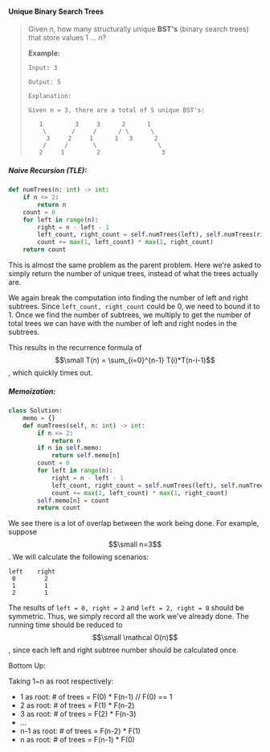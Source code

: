 #### Unique Binary Search Trees

> Given _n_, how many structurally unique **BST's** \(binary search trees\) that store values 1 ... _n_?
>
> **Example:**
>
> ```
> Input: 3
>
> Output: 5
>
> Explanation:
>
> Given n = 3, there are a total of 5 unique BST's:
>
>    1         3     3      2      1
>     \       /     /      / \      \
>      3     2     1      1   3      2
>     /     /       \                 \
>    2     1         2                 3
> ```

##### Naive Recursion \(TLE\):

```py
def numTrees(n: int) -> int:       
    if n <= 2:
        return n
    count = 0
    for left in range(n):
        right = n - left - 1
        left_count, right_count = self.numTrees(left), self.numTrees(right)
        count += max(1, left_count) * max(1, right_count)
    return count
```

This is almost the same problem as the parent problem. Here we're asked to simply return the number of unique trees, instead of what the trees actually are.

We again break the computation into finding the number of left and right subtrees. Since `left_count, right_count` could be 0, we need to bound it to 1. Once we find the number of subtrees, we multiply to get the number of total trees we can have with the number of left and right nodes in the subtrees.

This results in the recurrence formula of $$\small T(n) = \sum_{i=0}^{n-1} T(i)*T(n-i-1)$$, which quickly times out.

##### Memoization:

```py
class Solution:
    memo = {}
    def numTrees(self, n: int) -> int:       
        if n <= 2:
            return n
        if n in self.memo:
            return self.memo[n]
        count = 0
        for left in range(n):
            right = n - left - 1
            left_count, right_count = self.numTrees(left), self.numTrees(right)
            count += max(1, left_count) * max(1, right_count)
        self.memo[n] = count
        return count
```

We see there is a lot of overlap between the work being done. For example, suppose $$\small n=3$$. We will calculate the following scenarios:

```
left    right
 0        2
 1        1
 2        1
```

The results of `left = 0, right = 2` and `left = 2, right = 0` should be symmetric. Thus, we simply record all the work we've already done. The running time should be reduced to $$\small \mathcal O(n)$$, since each left and right subtree number should be calculated once.

Bottom Up:

Taking 1~n as root respectively:

* 1 as root: \# of trees = F\(0\) \* F\(n-1\)  // F\(0\) == 1
* 2 as root: \# of trees = F\(1\) \* F\(n-2\) 
* 3 as root: \# of trees = F\(2\) \* F\(n-3\)
* ...
* n-1 as root: \# of trees = F\(n-2\) \* F\(1\)
* n as root:   \# of trees = F\(n-1\) \* F\(0\)



